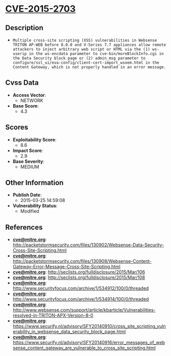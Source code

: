 
# [CVE-2015-2703](http://packetstormsecurity.com/files/130902/Websense-Data-Security-Cross-Site-Scripting.html)

## Description

- `Multiple cross-site scripting (XSS) vulnerabilities in Websense TRITON AP-WEB before 8.0.0 and V-Series 7.7 appliances allow remote attackers to inject arbitrary web script or HTML via the (1) ws-userip in the ws-encdata parameter to cve-bin/moreBlockInfo.cgi in the Data Security block page or (2) admin_msg parameter to configure/ssl_ui/eva-config/client-cert-import_wsoem.html in the Content Gateway, which is not properly handled in an error message.`

## Cvss Data

- **Access Vector**:
  - NETWORK
- **Base Score**:
  - 4.3

## Scores

- **Exploitability Score**:
  - 8.6
- **Impact Score**:
  - 2.9
- **Base Severity**:
  - MEDIUM

## Other Information

- **Publish Date**:
  - 2015-03-25 14:59:08
- **Vulnerability Status**:
  - Modified

## References

- **cve@mitre.org**: http://packetstormsecurity.com/files/130902/Websense-Data-Security-Cross-Site-Scripting.html
- **cve@mitre.org**: http://packetstormsecurity.com/files/130908/Websense-Content-Gateway-Error-Message-Cross-Site-Scripting.html
- **cve@mitre.org**: http://seclists.org/fulldisclosure/2015/Mar/106
- **cve@mitre.org**: http://seclists.org/fulldisclosure/2015/Mar/108
- **cve@mitre.org**: http://www.securityfocus.com/archive/1/534912/100/0/threaded
- **cve@mitre.org**: http://www.securityfocus.com/archive/1/534914/100/0/threaded
- **cve@mitre.org**: http://www.websense.com/support/article/kbarticle/Vulnerabilities-resolved-in-TRITON-APX-Version-8-0
- **cve@mitre.org**: https://www.securify.nl/advisory/SFY20140910/cross_site_scripting_vulnerability_in_websense_data_security_block_page.html
- **cve@mitre.org**: https://www.securify.nl/advisory/SFY20140916/error_messages_of_websense_content_gateway_are_vulnerable_to_cross_site_scripting.html
